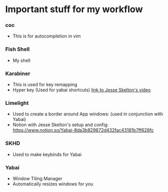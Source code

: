 # Important stuff for my workflow
### coc
- This is for autocompletion in vim

### Fish Shell
- My shell

### Karabiner
- This is used for key remapping
- Hyper key (Used for yabai shortcuts) [link to Jesse Skelton's video](https://www.youtube.com/watch?v=uaJSjgVEhMQ)

### Limelight
- Used to create a border around App windows: (used in conjunction with Yabai)
- Notion with Jesse Skelton's setup and config: https://www.notion.so/Yabai-8da3b829872d432fac43181b7ff628fc

### SKHD
- Used to make keybinds for Yabai

### Yabai
- Window Tiling Manager
- Automatically resizes windows for you
